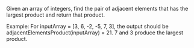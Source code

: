 Given an array of integers, find the pair of adjacent elements that has the largest product and return that product.

Example:
For inputArray = [3, 6, -2, -5, 7, 3], the output should be adjacentElementsProduct(inputArray) = 21.
7 and 3 produce the largest product.
